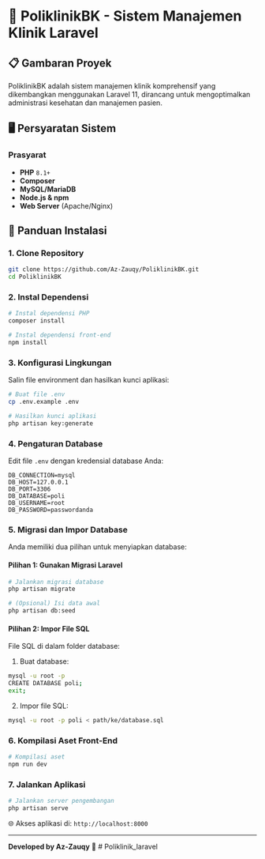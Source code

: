# 🏥 PoliklinikBK - Sistem Manajemen Klinik Laravel

## 📋 Gambaran Proyek
PoliklinikBK adalah sistem manajemen klinik komprehensif yang dikembangkan menggunakan Laravel 11, dirancang untuk mengoptimalkan administrasi kesehatan dan manajemen pasien.

## 🖥️ Persyaratan Sistem

### Prasyarat
- **PHP** `8.1+`
- **Composer** 
- **MySQL/MariaDB**
- **Node.js & npm**
- **Web Server** (Apache/Nginx)

## 🚀 Panduan Instalasi

### 1. Clone Repository
```bash
git clone https://github.com/Az-Zauqy/PoliklinikBK.git
cd PoliklinikBK
```

### 2. Instal Dependensi
```bash
# Instal dependensi PHP
composer install

# Instal dependensi front-end
npm install
```

### 3. Konfigurasi Lingkungan
Salin file environment dan hasilkan kunci aplikasi:
```bash
# Buat file .env
cp .env.example .env

# Hasilkan kunci aplikasi
php artisan key:generate
```

### 4. Pengaturan Database
Edit file `.env` dengan kredensial database Anda:
```env
DB_CONNECTION=mysql
DB_HOST=127.0.0.1
DB_PORT=3306
DB_DATABASE=poli
DB_USERNAME=root
DB_PASSWORD=passwordanda
```

### 5. Migrasi dan Impor Database
Anda memiliki dua pilihan untuk menyiapkan database:

#### Pilihan 1: Gunakan Migrasi Laravel
```bash
# Jalankan migrasi database
php artisan migrate

# (Opsional) Isi data awal
php artisan db:seed
```

#### Pilihan 2: Impor File SQL
File SQL di dalam folder database:
1. Buat database:
```bash
mysql -u root -p
CREATE DATABASE poli;
exit;
```

2. Impor file SQL:
```bash
mysql -u root -p poli < path/ke/database.sql
```

### 6. Kompilasi Aset Front-End
```bash
# Kompilasi aset
npm run dev
```

### 7. Jalankan Aplikasi
```bash
# Jalankan server pengembangan
php artisan serve
```

🌐 Akses aplikasi di: `http://localhost:8000`

---

**Developed by Az-Zauqy** 🚀
#   P o l i k l i n i k _ l a r a v e l  
 
